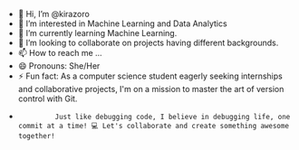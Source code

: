 - 👋 Hi, I’m @kirazoro
- 👀 I’m interested in Machine Learning and Data Analytics
- 🌱 I’m currently learning Machine Learning.
- 💞️ I’m looking to collaborate on projects having different backgrounds.
- 📫 How to reach me ...
- 😄 Pronouns: She/Her
- ⚡ Fun fact: As a computer science student eagerly seeking internships and collaborative projects, I'm on a mission to master the art of version control with Git.
-              Just like debugging code, I believe in debugging life, one commit at a time! 💻 Let's collaborate and create something awesome together! 

<!---
kirazoro/kirazoro is a ✨ special ✨ repository because its `README.md` (this file) appears on your GitHub profile.
You can click the Preview link to take a look at your changes.
--->
